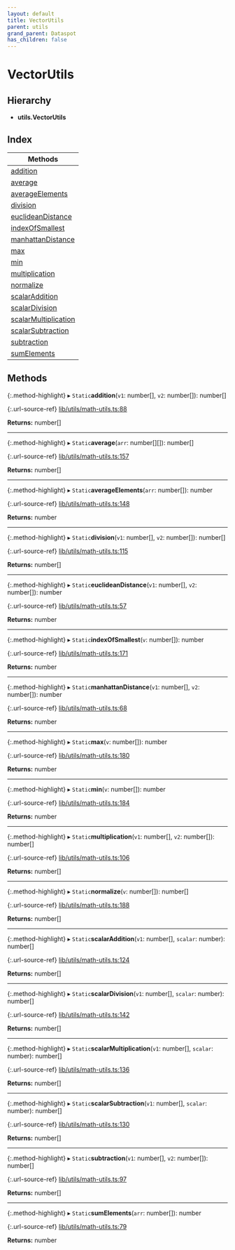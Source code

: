 ```yaml
---
layout: default
title: VectorUtils
parent: utils
grand_parent: Dataspot
has_children: false
---
```


# VectorUtils

## Hierarchy

* **utils.VectorUtils**

## Index

| Methods |
|-----------|
| [addition](#addition) |
| [average](#average) |
| [averageElements](#averageelements) |
| [division](#division) |
| [euclideanDistance](#euclideandistance) |
| [indexOfSmallest](#indexofsmallest) |
| [manhattanDistance](#manhattandistance) |
| [max](#max) |
| [min](#min) |
| [multiplication](#multiplication) |
| [normalize](#normalize) |
| [scalarAddition](#scalaraddition) |
| [scalarDivision](#scalardivision) |
| [scalarMultiplication](#scalarmultiplication) |
| [scalarSubtraction](#scalarsubtraction) |
| [subtraction](#subtraction) |
| [sumElements](#sumelements) |

## Methods

{:.method-highlight}
▸ `Static`**addition**(`v1`: number[], `v2`: number[]): number[]

{:.url-source-ref}
[lib/utils/math-utils.ts:88](https://github.com/ascentcore/dataspot/blob/ef89391/lib/utils/math-utils.ts#L88)

**Returns:** number[]

___

{:.method-highlight}
▸ `Static`**average**(`arr`: number[][]): number[]

{:.url-source-ref}
[lib/utils/math-utils.ts:157](https://github.com/ascentcore/dataspot/blob/ef89391/lib/utils/math-utils.ts#L157)

**Returns:** number[]

___

{:.method-highlight}
▸ `Static`**averageElements**(`arr`: number[]): number

{:.url-source-ref}
[lib/utils/math-utils.ts:148](https://github.com/ascentcore/dataspot/blob/ef89391/lib/utils/math-utils.ts#L148)

**Returns:** number

___

{:.method-highlight}
▸ `Static`**division**(`v1`: number[], `v2`: number[]): number[]

{:.url-source-ref}
[lib/utils/math-utils.ts:115](https://github.com/ascentcore/dataspot/blob/ef89391/lib/utils/math-utils.ts#L115)

**Returns:** number[]

___

{:.method-highlight}
▸ `Static`**euclideanDistance**(`v1`: number[], `v2`: number[]): number

{:.url-source-ref}
[lib/utils/math-utils.ts:57](https://github.com/ascentcore/dataspot/blob/ef89391/lib/utils/math-utils.ts#L57)

**Returns:** number

___

{:.method-highlight}
▸ `Static`**indexOfSmallest**(`v`: number[]): number

{:.url-source-ref}
[lib/utils/math-utils.ts:171](https://github.com/ascentcore/dataspot/blob/ef89391/lib/utils/math-utils.ts#L171)

**Returns:** number

___

{:.method-highlight}
▸ `Static`**manhattanDistance**(`v1`: number[], `v2`: number[]): number

{:.url-source-ref}
[lib/utils/math-utils.ts:68](https://github.com/ascentcore/dataspot/blob/ef89391/lib/utils/math-utils.ts#L68)

**Returns:** number

___

{:.method-highlight}
▸ `Static`**max**(`v`: number[]): number

{:.url-source-ref}
[lib/utils/math-utils.ts:180](https://github.com/ascentcore/dataspot/blob/ef89391/lib/utils/math-utils.ts#L180)

**Returns:** number

___

{:.method-highlight}
▸ `Static`**min**(`v`: number[]): number

{:.url-source-ref}
[lib/utils/math-utils.ts:184](https://github.com/ascentcore/dataspot/blob/ef89391/lib/utils/math-utils.ts#L184)

**Returns:** number

___

{:.method-highlight}
▸ `Static`**multiplication**(`v1`: number[], `v2`: number[]): number[]

{:.url-source-ref}
[lib/utils/math-utils.ts:106](https://github.com/ascentcore/dataspot/blob/ef89391/lib/utils/math-utils.ts#L106)

**Returns:** number[]

___

{:.method-highlight}
▸ `Static`**normalize**(`v`: number[]): number[]

{:.url-source-ref}
[lib/utils/math-utils.ts:188](https://github.com/ascentcore/dataspot/blob/ef89391/lib/utils/math-utils.ts#L188)

**Returns:** number[]

___

{:.method-highlight}
▸ `Static`**scalarAddition**(`v1`: number[], `scalar`: number): number[]

{:.url-source-ref}
[lib/utils/math-utils.ts:124](https://github.com/ascentcore/dataspot/blob/ef89391/lib/utils/math-utils.ts#L124)

**Returns:** number[]

___

{:.method-highlight}
▸ `Static`**scalarDivision**(`v1`: number[], `scalar`: number): number[]

{:.url-source-ref}
[lib/utils/math-utils.ts:142](https://github.com/ascentcore/dataspot/blob/ef89391/lib/utils/math-utils.ts#L142)

**Returns:** number[]

___

{:.method-highlight}
▸ `Static`**scalarMultiplication**(`v1`: number[], `scalar`: number): number[]

{:.url-source-ref}
[lib/utils/math-utils.ts:136](https://github.com/ascentcore/dataspot/blob/ef89391/lib/utils/math-utils.ts#L136)

**Returns:** number[]

___

{:.method-highlight}
▸ `Static`**scalarSubtraction**(`v1`: number[], `scalar`: number): number[]

{:.url-source-ref}
[lib/utils/math-utils.ts:130](https://github.com/ascentcore/dataspot/blob/ef89391/lib/utils/math-utils.ts#L130)

**Returns:** number[]

___

{:.method-highlight}
▸ `Static`**subtraction**(`v1`: number[], `v2`: number[]): number[]

{:.url-source-ref}
[lib/utils/math-utils.ts:97](https://github.com/ascentcore/dataspot/blob/ef89391/lib/utils/math-utils.ts#L97)

**Returns:** number[]

___

{:.method-highlight}
▸ `Static`**sumElements**(`arr`: number[]): number

{:.url-source-ref}
[lib/utils/math-utils.ts:79](https://github.com/ascentcore/dataspot/blob/ef89391/lib/utils/math-utils.ts#L79)

**Returns:** number
